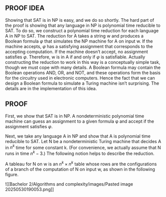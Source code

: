 ## PROOF IDEA

Showing that SAT is in NP is easy, and we do so shortly. The hard part of the proof is showing that any language in NP is polynomial time reducible to SAT.
To do so, we construct a polynomial time reduction for each language A in NP to SAT. The reduction for A takes a string w and produces a Boolean formula $φ$ that simulates the NP machine for A on input w. If the machine accepts, $φ$ has a satisfying assignment that corresponds to the accepting computation. If the machine doesn’t accept, no assignment satisfies $φ$. Therefore, w is in A if and only if $φ$ is satisfiable.
Actually constructing the reduction to work in this way is a conceptually simple task, though we must cope with many details. A Boolean formula may contain the Boolean operations AND, OR, and NOT, and these operations form the basis for the circuitry used in electronic computers. Hence the fact that we can design a Boolean formula to simulate a Turing machine isn’t surprising. The details are in the implementation of this idea.

## PROOF

First, we show that SAT is in NP. A nondeterministic polynomial time machine can guess an assignment to a given formula φ and accept if the assignment satisfies $φ$.

Next, we take any language A in NP and show that A is polynomial time reducible to SAT. Let N be a nondeterministic Turing machine that decides A in $n^k$ time for some constant k. (For convenience, we actually assume that N runs in time $n^k-3$.) The following notion helps to describe the reduction.

A tableau for N on w is an $n^k \times n^k$ table whose rows are the configurations of a branch of the computation of N on input w, as shown in the following figure.

![[Bachelor 2/Algorithms and complexity/images/Pasted image 20250530190053.png]]